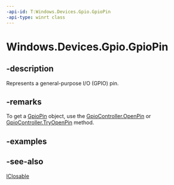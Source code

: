 ----api-id: T:Windows.Devices.Gpio.GpioPin
-api-type: winrt class
---<!-- Class syntax.public class GpioPin : Windows.Devices.Gpio.IGpioPin, Windows.Foundation.IClosable--># Windows.Devices.Gpio.GpioPin## -descriptionRepresents a general-purpose I/O (GPIO) pin.## -remarksTo get a [GpioPin](gpiopin.md) object, use the [GpioController.OpenPin](gpiocontroller_openpin.md) or [GpioController.TryOpenPin](gpiocontroller_tryopenpin.md) method.## -examples## -see-also[IClosable](../windows.foundation/iclosable.md)